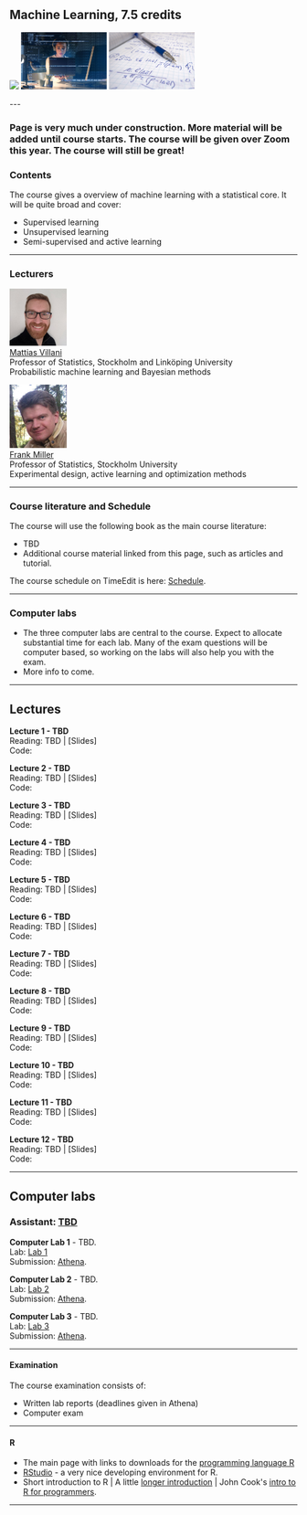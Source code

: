 <!-- font: frutiger -->

## Machine Learning, 7.5 credits
<p float="left">
<img src="https://github.com/mattiasvillani/MLcourse/raw/main/Slides/Images/bigData.jpg" width="160">
<img src="https://github.com/mattiasvillani/MLcourse/raw/main/Slides/Images/girlComputerSmall.jpg" width="150">
<img src="https://github.com/mattiasvillani/MLcourse/raw/main/Slides/Images/mathSmall.jpg" width="150">
</p>
---

### Page is very much under construction. More material will be added until course starts. The course will be given over Zoom this year. The course will still be great!

### Contents

The course gives a overview of machine learning with a statistical core. It will be quite broad and cover:
* Supervised learning
* Unsupervised learning
* Semi-supervised and active learning

---

### Lecturers

<img src="Misc/villanipic.jpg" width="100">\
[Mattias Villani](https://mattiasvillani.com) \
Professor of Statistics, Stockholm and Linköping University\
Probabilistic machine learning and Bayesian methods

<img src="Misc/FrankOct2010.jpg" width="100">\
[Frank Miller](http://www.adoptdesign.de/frankmillereu/) \
Professor of Statistics, Stockholm University \
Experimental design, active learning and optimization methods

---

### Course literature and Schedule

The course will use the following book as the main course literature:

* TBD
* Additional course material linked from this page, such as articles and tutorial.

The course schedule on TimeEdit is here: [Schedule](TBA).

---

### Computer labs

* The three computer labs are central to the course. Expect to allocate substantial time for each lab. Many of the exam questions will be computer based, so working on the labs will also help you with the exam.
* More info to come.


---
## Lectures

**Lecture 1 - TBD**\
Reading: TBD |  [Slides] \
Code: 

**Lecture 2 - TBD**\
Reading: TBD |  [Slides] \
Code: 

**Lecture 3 - TBD**\
Reading: TBD |  [Slides] \
Code: 

**Lecture 4 - TBD**\
Reading: TBD |  [Slides] \
Code: 

**Lecture 5 - TBD**\
Reading: TBD |  [Slides] \
Code:  

**Lecture 6 - TBD**\
Reading: TBD |  [Slides] \
Code: 

**Lecture 7 - TBD**\
Reading: TBD |  [Slides] \
Code: 

**Lecture 8 - TBD**\
Reading: TBD |  [Slides] \
Code: 

**Lecture 9 - TBD**\
Reading: TBD |  [Slides] \
Code: 

**Lecture 10 - TBD**\
Reading: TBD |  [Slides] \
Code: 

**Lecture 11 - TBD**\
Reading: TBD |  [Slides] \
Code: 

**Lecture 12 - TBD**\
Reading: TBD |  [Slides] \
Code: 

---
## Computer labs
### Assistant: [TBD](https://www.su.se/english/profiles/ooelr-1.342298)
**Computer Lab 1** - TBD.\
Lab: [Lab 1]() \
Submission: [Athena]().

**Computer Lab 2** - TBD.\
Lab: [Lab 2]() \
Submission: [Athena]().

**Computer Lab 3** - TBD.\
Lab: [Lab 3]() \
Submission: [Athena]().

---

#### Examination

The course examination consists of:

* Written lab reports (deadlines given in Athena)
* Computer exam


---

#### R

* The main page with links to downloads for the [programming language R](https://www.r-project.org/)
* [RStudio](https://rstudio.com/products/rstudio/) - a very nice developing environment for R.
* Short introduction to R | A little [longer introduction](https://cran.r-project.org/doc/manuals/r-release/R-intro.pdf) | John Cook's [intro to R for programmers](https://www.johndcook.com/blog/r_language_for_programmers/).


---
